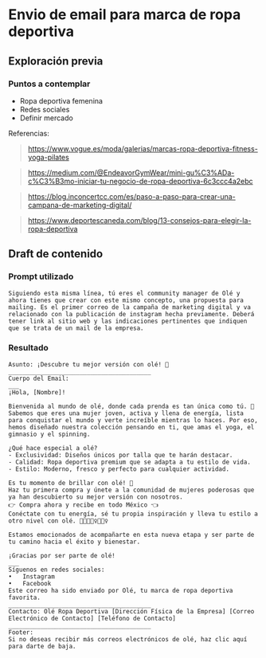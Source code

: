 # Envio de email para marca de ropa deportiva

## Exploración previa

### Puntos a contemplar
- Ropa deportiva femenina
- Redes sociales
- Definir mercado

Referencias:
> https://www.vogue.es/moda/galerias/marcas-ropa-deportiva-fitness-yoga-pilates

> https://medium.com/@EndeavorGymWear/mini-gu%C3%ADa-c%C3%B3mo-iniciar-tu-negocio-de-ropa-deportiva-6c3ccc4a2ebc

> https://blog.inconcertcc.com/es/paso-a-paso-para-crear-una-campana-de-marketing-digital/

> https://www.deportescaneda.com/blog/13-consejos-para-elegir-la-ropa-deportiva

## Draft de contenido

### Prompt utilizado
```
Siguiendo esta misma línea, tú eres el community manager de Olé y ahora tienes que crear con este mismo concepto, una propuesta para mailing. Es el primer correo de la campaña de marketing digital y va relacionado con la publicación de instagram hecha previamente. Deberá tener link al sitio web y las indicaciones pertinentes que indiquen que se trata de un mail de la empresa.
```

### Resultado

```
Asunto: ¡Descubre tu mejor versión con olé! 🌟
________________________________________
Cuerpo del Email:
___
¡Hola, [Nombre]!

Bienvenida al mundo de olé, donde cada prenda es tan única como tú. 🌟
Sabemos que eres una mujer joven, activa y llena de energía, lista para conquistar el mundo y verte increíble mientras lo haces. Por eso, hemos diseñado nuestra colección pensando en ti, que amas el yoga, el gimnasio y el spinning.

¿Qué hace especial a olé?
- Exclusividad: Diseños únicos por talla que te harán destacar.
- Calidad: Ropa deportiva premium que se adapta a tu estilo de vida.
- Estilo: Moderno, fresco y perfecto para cualquier actividad.

Es tu momento de brillar con olé! 🌟
Haz tu primera compra y únete a la comunidad de mujeres poderosas que ya han descubierto su mejor versión con nosotros.
👉 Compra ahora y recibe en todo México 👈
Conéctate con tu energía, sé tu propia inspiración y lleva tu estilo a otro nivel con olé. 💪🏼🧘🏻‍♀️🚴🏽‍♀️

Estamos emocionados de acompañarte en esta nueva etapa y ser parte de tu camino hacia el éxito y bienestar.

¡Gracias por ser parte de olé!
___
Síguenos en redes sociales:
•	Instagram
•	Facebook
Este correo ha sido enviado por Olé, tu marca de ropa deportiva favorita.
________________________________________
Contacto: Olé Ropa Deportiva [Dirección Física de la Empresa] [Correo Electrónico de Contacto] [Teléfono de Contacto]
________________________________________
Footer:
Si no deseas recibir más correos electrónicos de olé, haz clic aquí para darte de baja.
```